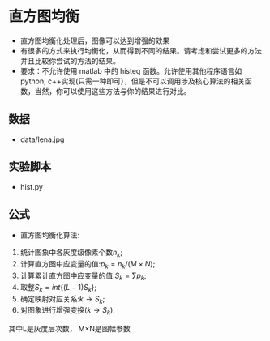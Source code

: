 # 直方图均衡
- 直方图均衡化处理后，图像可以达到增强的效果  
- 有很多的方式来执行均衡化，从而得到不同的结果。请考虑和尝试更多的方法并且比较你尝试的方法的结果。
- 要求：不允许使用 matlab 中的 histeq 函数。允许使用其他程序语言如python, c++实现(只需一种即可），但是不可以调用涉及核心算法的相关函数，当然，你可以使用这些方法与你的结果进行对比。

## 数据
- data/lena.jpg

## 实验脚本
- hist.py

## 公式
- 直方图均衡化算法:
1. 统计图象中各灰度级像素个数$n_k$; 
2. 计算直方图中应变量的值:$p_k=n_k/(M×N)$;
3. 计算累计直方图中应变量的值:$S_k=\sum p_k$;
4. 取整$S_k=int\{(L-1)S_k\}$;
5. 确定映射对应关系:$k\rightarrow S_k$;
6. 对图象进行增强变换$( k\rightarrow S_k)$.   
 
其中L是灰度层次数， M×N是图幅参数